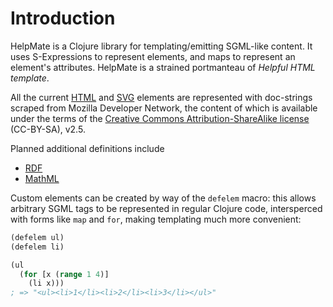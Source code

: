 # Introduction

HelpMate is a Clojure library for templating/emitting SGML-like content. It
uses S-Expressions to represent elements, and maps to represent an element's
attributes. HelpMate is a strained portmanteau of _Helpful HTML template_.

All the current [HTML](https://developer.mozilla.org/en/docs/Web/HTML/Element)
and [SVG](https://developer.mozilla.org/en-US/docs/Web/SVG/Element) elements
are represented with doc-strings scraped from Mozilla Developer Network, the
content of which is available under the terms of the [Creative Commons
Attribution-ShareAlike license](http://creativecommons.org/licenses/by-sa/2.5/)
(CC-BY-SA), v2.5.

Planned additional definitions include

  * [RDF](https://www.w3.org/TR/rdf-syntax-grammar/)
  * [MathML](https://developer.mozilla.org/en-US/docs/Web/MathML/Element)

Custom elements can be created by way of the `defelem` macro: this allows
arbitrary SGML tags to be represented in regular Clojure code, intersperced
with forms like `map` and `for`, making templating much more convenient:

```clojure
(defelem ul)
(defelem li)

(ul
  (for [x (range 1 4)]
    (li x)))
; => "<ul><li>1</li><li>2</li><li>3</li></ul>"
```
